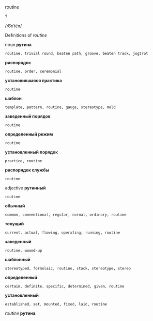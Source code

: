 routine

?

/ro͞oˈtēn/

Definitions of _routine_

noun
**рутина**

    routine, trivial round, beaten path, groove, beaten track, jogtrot
**распорядок**

    routine, order, ceremonial
**установившаяся практика**

    routine
**шаблон**

    template, pattern, routine, gauge, stereotype, mold
**заведенный порядок**

    routine
**определенный режим**

    routine
**установленный порядок**

    practice, routine
**распорядок службы**

    routine

adjective
**рутинный**

    routine
**обычный**

    common, conventional, regular, normal, ordinary, routine
**текущий**

    current, actual, flowing, operating, running, routine
**заведенный**

    routine, wound-up
**шаблонный**

    stereotyped, formulaic, routine, stock, stereotype, stereo
**определенный**

    certain, definite, specific, determined, given, routine
**установленный**

    established, set, mounted, fixed, laid, routine

_routine_
**рутина**